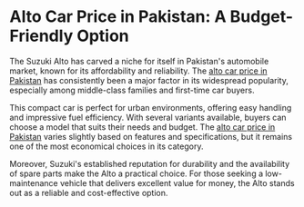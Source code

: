 # Alto Car Price in Pakistan: A Budget-Friendly Option

The Suzuki Alto has carved a niche for itself in Pakistan's automobile market, known for its affordability and reliability. The [alto car price in Pakistan](https://www.malikki.com/category/vehicles/car/suzuki/alto) has consistently been a major factor in its widespread popularity, especially among middle-class families and first-time car buyers.

This compact car is perfect for urban environments, offering easy handling and impressive fuel efficiency. With several variants available, buyers can choose a model that suits their needs and budget. The [alto car price in Pakistan](https://www.malikki.com/category/vehicles/car/suzuki/alto) varies slightly based on features and specifications, but it remains one of the most economical choices in its category.

Moreover, Suzuki's established reputation for durability and the availability of spare parts make the Alto a practical choice. For those seeking a low-maintenance vehicle that delivers excellent value for money, the Alto stands out as a reliable and cost-effective option.


